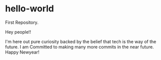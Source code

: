 # hello-world
First Repository. 

Hey people!!

I'm here out pure curiosity backed by the belief that tech is the way of the future. I am Committed to making many more commits in the near future. Happy Newyear! 
